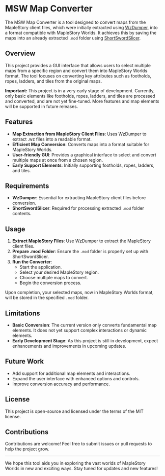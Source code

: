 # MSW Map Converter

The MSW Map Converter is a tool designed to convert maps from the MapleStory client files, which were initially extracted using [WzDumper](https://github.com/Xterminatorz/WZ-Dumper), into a format compatible with MapleStory Worlds. It achieves this by saving the maps into an already extracted `.mod` folder using [ShortSwordSlicer](https://github.com/SeokguKim/ShortSwordSlicer).

## Overview

This project provides a GUI interface that allows users to select multiple maps from a specific region and convert them into MapleStory Worlds format. The tool focuses on converting key attributes such as footholds, ropes, ladders, and tiles from the original maps. 

**Important:** This project is in a very early stage of development. Currently, only basic elements like footholds, ropes, ladders, and tiles are processed and converted, and are not yet fine-tuned. More features and map elements will be supported in future releases.

## Features

- **Map Extraction from MapleStory Client Files**: Uses WzDumper to extract .wz files into a readable format.
- **Efficient Map Conversion**: Converts maps into a format suitable for MapleStory Worlds.
- **User-friendly GUI**: Provides a graphical interface to select and convert multiple maps at once from a chosen region.
- **Early Support Elements**: Initially supporting footholds, ropes, ladders, and tiles.

## Requirements

- **WzDumper**: Essential for extracting MapleStory client files before conversion.
- **ShortSwordSlicer**: Required for processing extracted `.mod` folder contents.

## Usage

1. **Extract MapleStory Files**: Use WzDumper to extract the MapleStory client files.
2. **Prepare .mod Folder**: Ensure the `.mod` folder is properly set up with ShortSwordSlicer.
3. **Run the Converter**:
   - Start the application.
   - Select your desired MapleStory region.
   - Choose multiple maps to convert.
   - Begin the conversion process.

Upon completion, your selected maps, now in MapleStory Worlds format, will be stored in the specified `.mod` folder.

## Limitations

- **Basic Conversion**: The current version only converts fundamental map elements. It does not yet support complex interactions or dynamic elements.
- **Early Development Stage**: As this project is still in development, expect enhancements and improvements in upcoming updates.

## Future Work

- Add support for additional map elements and interactions.
- Expand the user interface with enhanced options and controls.
- Improve conversion accuracy and performance.

## License

This project is open-source and licensed under the terms of the MIT license.

## Contributions

Contributions are welcome! Feel free to submit issues or pull requests to help the project grow.

---

We hope this tool aids you in exploring the vast worlds of MapleStory Worlds in new and exciting ways. Stay tuned for updates and new features!